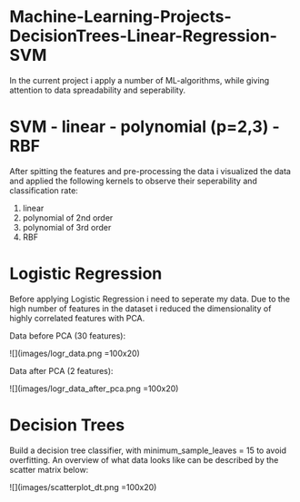 # Machine-Learning-Projects-DecisionTrees-Linear-Regression-SVM

In the current project i apply a number of ML-algorithms, while giving attention to data spreadability and seperability.

# SVM - linear - polynomial (p=2,3) - RBF

After spitting the features and pre-processing the data i visualized the data and applied the following kernels to observe their seperability and classification rate:
1. linear 
2. polynomial of 2nd order
3. polynomial of 3rd order
4. RBF

# Logistic Regression 

Before applying Logistic Regression i need to seperate my data. Due to the high number of features in the dataset i reduced the dimensionality of highly correlated features with PCA.

Data before PCA (30 features):

![](images/logr_data.png =100x20)

Data after PCA (2 features):

![](images/logr_data_after_pca.png =100x20)

# Decision Trees

Build a decision tree classifier, with minimum_sample_leaves = 15 to avoid overfitting. 
An overview of what data looks like can be described by the scatter matrix below:

![](images/scatterplot_dt.png =100x20)

